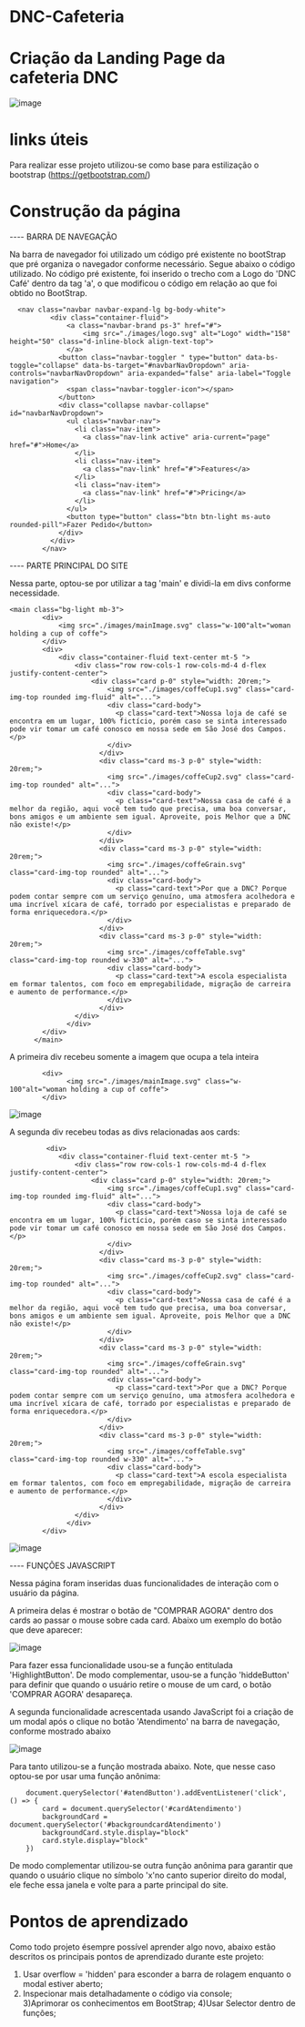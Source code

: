 # DNC-Cafeteria
# Criação da Landing Page da cafeteria DNC
![image](https://user-images.githubusercontent.com/117996744/213874441-6d0c7f76-4692-4bc6-b0c7-70eeeebab955.png)

# links úteis
Para realizar esse projeto utilizou-se como base para estilização o bootstrap (https://getbootstrap.com/)

# Construção da página

 ---- BARRA DE NAVEGAÇÃO
 
Na barra de navegador foi utilizado um código pré existente no bootStrap que pré organiza o navegador conforme necessário. Segue abaixo o código utilizado. 
No código pré existente, foi inserido o trecho com a Logo do 'DNC Café' dentro da tag 'a', o que modificou o código em relação ao que foi obtido no BootStrap.

      <nav class="navbar navbar-expand-lg bg-body-white">
              <div class="container-fluid">
                  <a class="navbar-brand ps-3" href="#">
                      <img src="./images/logo.svg" alt="Logo" width="158" height="50" class="d-inline-block align-text-top">
                  </a>
                <button class="navbar-toggler " type="button" data-bs-toggle="collapse" data-bs-target="#navbarNavDropdown" aria-controls="navbarNavDropdown" aria-expanded="false" aria-label="Toggle navigation">
                  <span class="navbar-toggler-icon"></span>
                </button>
                <div class="collapse navbar-collapse" id="navbarNavDropdown">
                  <ul class="navbar-nav">
                    <li class="nav-item">
                      <a class="nav-link active" aria-current="page" href="#">Home</a>
                    </li>
                    <li class="nav-item">
                      <a class="nav-link" href="#">Features</a>
                    </li>
                    <li class="nav-item">
                      <a class="nav-link" href="#">Pricing</a>
                    </li>
                  </ul>
                  <button type="button" class="btn btn-light ms-auto rounded-pill">Fazer Pedido</button>
                </div>
              </div>
            </nav>
 ---- PARTE PRINCIPAL DO SITE
 
 Nessa parte, optou-se por utilizar a tag 'main' e dividi-la em divs conforme necessidade.
 
    <main class="bg-light mb-3">
            <div>
                <img src="./images/mainImage.svg" class="w-100"alt="woman holding a cup of coffe">
            </div>
            <div>
                <div class="container-fluid text-center mt-5 ">
                    <div class="row row-cols-1 row-cols-md-4 d-flex justify-content-center">
                        <div class="card p-0" style="width: 20rem;">
                            <img src="./images/coffeCup1.svg" class="card-img-top rounded img-fluid" alt="...">
                            <div class="card-body">
                              <p class="card-text">Nossa loja de café se encontra em um lugar, 100% fictício, porém caso se sinta interessado pode vir tomar um café conosco em nossa sede em São José dos Campos.</p>
                            </div>
                          </div>
                          <div class="card ms-3 p-0" style="width: 20rem;">
                            <img src="./images/coffeCup2.svg" class="card-img-top rounded" alt="...">
                            <div class="card-body">
                              <p class="card-text">Nossa casa de café é a melhor da região, aqui você tem tudo que precisa, uma boa conversar, bons amigos e um ambiente sem igual. Aproveite, pois Melhor que a DNC não existe!</p>
                            </div>
                          </div>
                          <div class="card ms-3 p-0" style="width: 20rem;">
                            <img src="./images/coffeGrain.svg" class="card-img-top rounded" alt="...">
                            <div class="card-body">
                              <p class="card-text">Por que a DNC? Porque podem contar sempre com um serviço genuíno, uma atmosfera acolhedora e uma incrível xícara de café, torrado por especialistas e preparado de forma enriquecedora.</p>
                            </div>
                          </div>
                          <div class="card ms-3 p-0" style="width: 20rem;">
                            <img src="./images/coffeTable.svg" class="card-img-top rounded w-330" alt="...">
                            <div class="card-body">
                              <p class="card-text">A escola especialista em formar talentos, com foco em empregabilidade, migração de carreira e aumento de performance.</p>
                            </div>
                          </div>
                    </div>
                  </div>
            </div>
          </main>
 
 A primeira div recebeu somente a imagem que ocupa a tela inteira 
 
            <div>
                  <img src="./images/mainImage.svg" class="w-100"alt="woman holding a cup of coffe">
            </div>
            
 ![image](https://user-images.githubusercontent.com/117996744/213875603-d456b49a-b8e0-4563-b35d-9c88567ca6b8.png)
 
 A segunda div recebeu todas as divs relacionadas aos cards:
 
             <div>
                <div class="container-fluid text-center mt-5 ">
                    <div class="row row-cols-1 row-cols-md-4 d-flex justify-content-center">
                        <div class="card p-0" style="width: 20rem;">
                            <img src="./images/coffeCup1.svg" class="card-img-top rounded img-fluid" alt="...">
                            <div class="card-body">
                              <p class="card-text">Nossa loja de café se encontra em um lugar, 100% fictício, porém caso se sinta interessado pode vir tomar um café conosco em nossa sede em São José dos Campos.</p>
                            </div>
                          </div>
                          <div class="card ms-3 p-0" style="width: 20rem;">
                            <img src="./images/coffeCup2.svg" class="card-img-top rounded" alt="...">
                            <div class="card-body">
                              <p class="card-text">Nossa casa de café é a melhor da região, aqui você tem tudo que precisa, uma boa conversar, bons amigos e um ambiente sem igual. Aproveite, pois Melhor que a DNC não existe!</p>
                            </div>
                          </div>
                          <div class="card ms-3 p-0" style="width: 20rem;">
                            <img src="./images/coffeGrain.svg" class="card-img-top rounded" alt="...">
                            <div class="card-body">
                              <p class="card-text">Por que a DNC? Porque podem contar sempre com um serviço genuíno, uma atmosfera acolhedora e uma incrível xícara de café, torrado por especialistas e preparado de forma enriquecedora.</p>
                            </div>
                          </div>
                          <div class="card ms-3 p-0" style="width: 20rem;">
                            <img src="./images/coffeTable.svg" class="card-img-top rounded w-330" alt="...">
                            <div class="card-body">
                              <p class="card-text">A escola especialista em formar talentos, com foco em empregabilidade, migração de carreira e aumento de performance.</p>
                            </div>
                          </div>
                    </div>
                  </div>
            </div>
 
 ![image](https://user-images.githubusercontent.com/117996744/213875712-caa1fb1b-1803-4c9c-af18-310db5647b4a.png)

 ---- FUNÇÕES JAVASCRIPT
 
Nessa página foram inseridas duas funcionalidades de interação com o usuário da página. 

A primeira delas é mostrar o botão de "COMPRAR AGORA" dentro dos cards ao passar o mouse sobre cada card. Abaixo um exemplo do botão que deve aparecer:   

![image](https://user-images.githubusercontent.com/117996744/215082158-ae7b4722-fb4e-4083-939d-f15a17a74031.png)

Para fazer essa funcionalidade usou-se a função entitulada 'HighlightButton'. De modo complementar, usou-se a função 'hiddeButton' para definir que quando o usuário retire o mouse de um card, o botão 'COMPRAR AGORA' desapareça.

A segunda funcionalidade acrescentada usando JavaScript foi a criação de um modal após o clique no botão 'Atendimento' na barra de navegação, conforme mostrado abaixo  

![image](https://user-images.githubusercontent.com/117996744/215084049-1db4efc8-da09-4aff-8624-dfd6a57b3f43.png)


Para tanto utilizou-se a função mostrada abaixo. Note, que nesse caso optou-se por usar uma função anônima:

        document.querySelector('#atendButton').addEventListener('click', () => {
            card = document.querySelector('#cardAtendimento')
            backgroundCard = document.querySelector('#backgroundcardAtendimento')
            backgroundCard.style.display="block"
            card.style.display="block"
        })

De modo complementar utilizou-se outra função anônima para garantir que quando o usuário clique no símbolo 'x'no canto superior direito do modal, ele feche essa janela e volte para a parte principal do site.

# Pontos de aprendizado

Como todo projeto ésempre possível aprender algo novo, abaixo estão descritos os principais pontos de aprendizado durante este projeto:
1) Usar overflow = 'hidden' para esconder a barra de rolagem enquanto o modal estiver aberto;
2) Inspecionar mais detalhadamente o código via console;  
3)Aprimorar os conhecimentos em BootStrap;
4)Usar Selector dentro de funções;

